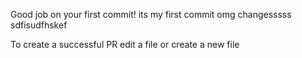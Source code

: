 Good job on your first commit!
its my first commit omg
changesssss sdfisudfhskef

To create a successful PR edit a file or create a new file
